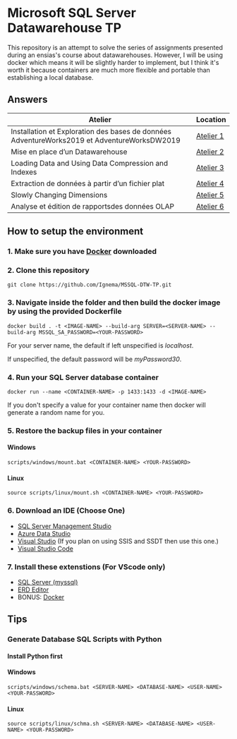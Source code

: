 # Microsoft SQL Server Datawarehouse TP

This repository is an attempt to solve the series of assignments presented during an ensias's course about datawarehouses. However, I will be using docker which means it will be slightly harder to implement, but I think it's worth it because containers are much more flexible and portable than establishing a local database.

## Answers

Atelier | Location 
--- | --- 
Installation et Exploration des bases de données AdventureWorks2019 et AdventureWorksDW2019 | [Atelier 1](https://github.com/Ignema/MSSQL-DTW-TP/tree/master/main/Atelier%201)
Mise en place d’un Datawarehouse | [Atelier 2](https://github.com/Ignema/MSSQL-DTW-TP/tree/master/main/Atelier%202)
Loading Data and Using Data Compression and Indexes | [Atelier 3](https://github.com/Ignema/MSSQL-DTW-TP/tree/master/main/Atelier%203) 
Extraction de données à partir d’un fichier plat | [Atelier 4](https://github.com/Ignema/MSSQL-DTW-TP/tree/master/main/Atelier%204) 
Slowly Changing Dimensions | [Atelier 5](https://github.com/Ignema/MSSQL-DTW-TP/tree/master/main/Atelier%205)
Analyse et édition de rapportsdes données OLAP | [Atelier 6](https://github.com/Ignema/MSSQL-DTW-TP/tree/master/main/Atelier%206)

## How to setup the environment

### 1. Make sure you have [Docker](https://www.docker.com/products/docker-desktop) downloaded

### 2. Clone this repository

    git clone https://github.com/Ignema/MSSQL-DTW-TP.git

### 3. Navigate inside the folder and then build the docker image by using the provided Dockerfile

    docker build . -t <IMAGE-NAME> --build-arg SERVER=<SERVER-NAME> --build-arg MSSQL_SA_PASSWORD=<YOUR-PASSWORD>

For your server name, the default if left unspecified is *localhost*.

If unspecified, the default password will be *myPassword30*.

### 4. Run your SQL Server database container

    docker run --name <CONTAINER-NAME> -p 1433:1433 -d <IMAGE-NAME>

If you don't specify a value for your container name then docker will generate a random name for you.

### 5. Restore the backup files in your container

#### Windows

    scripts/windows/mount.bat <CONTAINER-NAME> <YOUR-PASSWORD>

#### Linux

    source scripts/linux/mount.sh <CONTAINER-NAME> <YOUR-PASSWORD>

### 6. Download an IDE (Choose One) 
 - [SQL Server Management Studio](https://docs.microsoft.com/en-us/sql/ssms/download-sql-server-management-studio-ssms)
 - [Azure Data Studio](https://docs.microsoft.com/en-us/sql/azure-data-studio/download-azure-data-studio)
 - [Visual Studio](https://visualstudio.microsoft.com) (If you plan on using SSIS and SSDT then use this one.)
 - [Visual Studio Code](https://code.visualstudio.com/download)

### 7. Install these extenstions (For VScode only)

- [SQL Server (myssql)](https://marketplace.visualstudio.com/items?itemName=ms-mssql.mssql)
- [ERD Editor](https://marketplace.visualstudio.com/items?itemName=dineug.vuerd-vscode)
- BONUS: [Docker](https://marketplace.visualstudio.com/items?itemName=ms-azuretools.vscode-docker)

## Tips

### Generate Database SQL Scripts with Python

#### Install Python first

#### Windows

    scripts/windows/schema.bat <SERVER-NAME> <DATABASE-NAME> <USER-NAME> <YOUR-PASSWORD>

#### Linux

    source scripts/linux/schma.sh <SERVER-NAME> <DATABASE-NAME> <USER-NAME> <YOUR-PASSWORD>